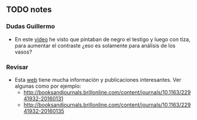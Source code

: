 ## TODO notes

### Dudas Guillermo 

* En este [video](https://www.jove.com/video/52337/a-technical-perspective-modern-tree-ring-research-how-to-overcome) he visto que pintaban de negro el testigo y luego con tiza, para aumentar el contraste ¿eso es solamente para análisis de los vasos?

### Revisar 
* Esta [web](http://streess-cost.eu/index.php/output/publications) tiene mucha información y publicaciones interesantes. Ver algunas como por ejemplo: 
  * http://booksandjournals.brillonline.com/content/journals/10.1163/22941932-20160131 
  * http://booksandjournals.brillonline.com/content/journals/10.1163/22941932-20160135 